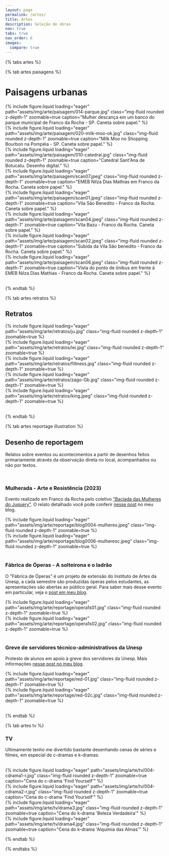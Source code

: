 ```yaml
---
layout: page
permalink: /artes/
title: Artes
description: Seleção de obras
nav: true
tabs: true
nav_order: 6
images:
  compare: true
---
```


{% tabs artes %}

{% tab artes paisagens %}

# Paisagens urbanas

<div class="row mt-3">
    <div class="col-sm mt-3 mt-md-0">
        {% include figure.liquid loading="eager" path="assets/img/arte/paisagem/014-parque.jpg" class="img-fluid rounded z-depth-1" zoomable=true caption="Mulher descança em um banco do parque municipal de Franco da Rocha - SP. Caneta sobre papel." %}
    </div>
    <div class="col-sm mt-3 mt-md-0">
        {% include figure.liquid loading="eager" path="assets/img/arte/paisagem/020-milk-moo-ok.jpg" class="img-fluid rounded z-depth-1" zoomable=true caption="Milk Moo no Shopping Bourbon na Pompéia - SP. Caneta sobre papel." %}
    </div>
</div>
<div class="row mt-3">
    <div class="col-sm mt-3 mt-md-0">
        {% include figure.liquid loading="eager" path="assets/img/arte/paisagem/010-catedral.jpg" class="img-fluid rounded z-depth-1" zoomable=true caption="Catedral Sant'Ana de Botucatu. Desenho digital." %}
    </div>
    <div class="col-sm mt-3 mt-md-0">
        {% include figure.liquid loading="eager" path="assets/img/arte/paisagem/scan07.jpeg" class="img-fluid rounded z-depth-1" zoomable=true caption="EMEB Nilza Dias Mathias em Franco da Rocha. Caneta sobre papel." %}
    </div>
</div>
<div class="row mt-3">
    <div class="col-sm mt-3 mt-md-0">
        {% include figure.liquid loading="eager" path="assets/img/arte/paisagem/scan01.jpeg" class="img-fluid rounded z-depth-1" zoomable=true caption="Vila São Benedito - Franco da Rocha. Caneta sobre papel." %}
    </div>
    <div class="col-sm mt-3 mt-md-0">
        {% include figure.liquid loading="eager" path="assets/img/arte/paisagem/scan04.jpeg" class="img-fluid rounded z-depth-1" zoomable=true caption="Vila Bazu - Franco da Rocha. Caneta sobre papel." %}
    </div>
  </div>
  <div class="row mt-3">
    <div class="col-sm mt-3 mt-md-0">
        {% include figure.liquid loading="eager" path="assets/img/arte/paisagem/scan02.jpeg" class="img-fluid rounded z-depth-1" zoomable=true caption="Subida da Vila São benedito - Franco da Rocha. Caneta sobre papel." %}
    </div>
    <div class="col-sm mt-3 mt-md-0">
        {% include figure.liquid loading="eager" path="assets/img/arte/paisagem/scan06.jpeg" class="img-fluid rounded z-depth-1" zoomable=true caption="Vista do ponto de ônibus em frente à EMEB Nilza Dias Mathias - Franco da Rocha. Caneta sobre papel." %}
    </div>
</div>

<br>

{% endtab %}

{% tab artes retratos %}

## Retratos

<div class="row mt-3">
    <div class="col-sm mt-3 mt-md-0">
        {% include figure.liquid loading="eager" path="assets/img/arte/retratos/ju.jpg" class="img-fluid rounded z-depth-1" zoomable=true %}
    </div>
    <div class="col-sm mt-3 mt-md-0">
        {% include figure.liquid loading="eager" path="assets/img/arte/retratos/lei.jpg" class="img-fluid rounded z-depth-1" zoomable=true %}
    </div>
</div>
<div class="row mt-3">
    <div class="col-sm mt-3 mt-md-0">
        {% include figure.liquid loading="eager" path="assets/img/arte/retratos/filtness.jpg" class="img-fluid rounded z-depth-1" zoomable=true %}
    </div>
    <div class="col-sm mt-3 mt-md-0">
        {% include figure.liquid loading="eager" path="assets/img/arte/retratos/zago-Gb.jpg" class="img-fluid rounded z-depth-1" zoomable=true %}
    </div>
</div>
<div class="row mt-3">
    <div class="col-sm mt-3 mt-md-0">
        {% include figure.liquid loading="eager" path="assets/img/arte/retratos/king.jpeg" class="img-fluid rounded z-depth-1" zoomable=true %}
    </div>
    <div class="col-sm mt-3 mt-md-0">
    </div>
</div>

<br>

{% endtab %}

{% tab artes reportage illustration %}

## Desenho de reportagem

Relatos sobre eventos ou acontecimentos a partir de desenhos feitos primariamente através da observação direta no local, acompanhados ou não por textos.

<br>

### Mulherada - Arte e Resistência (2023)

Evento realizado em Franco da Rocha pelo coletivo ["Baciada das Mulheres do Juquery"](https://web.facebook.com/baciadadasmulheres). O relato detalhado você pode conferir [nesse post](https://desenhoserelatos.blogspot.com/2023/03/mulherada-arte-e-resistencia.html) no meu blog.

<div class="row mt-3">
    <div class="col-sm mt-3 mt-md-0">
        {% include figure.liquid loading="eager" path="assets/img/arte/reportage/blog0004-mulheres.jpeg" class="img-fluid rounded z-depth-1" zoomable=true %}
    </div>
    <div class="col-sm mt-3 mt-md-0">
        {% include figure.liquid loading="eager" path="assets/img/arte/reportage/blog0006-mulheresc.jpeg" class="img-fluid rounded z-depth-1" zoomable=true %}
    </div>
</div>

<br>

### Fábrica de Óperas - A solteirona e o ladrão

O "Fábrica de Óperas" é um projeto de extensão do Instituto de Artes da Unesp, a cada semestre são produzidas óperas pelos estudantes, as apresentações são abertas ao público geral. Para saber mais desse evento em particular, veja o [post em meu blog](https://desenhoserelatos.blogspot.com/2023/08/fabrica-de-operas-solteirona-e-o-ladrao.html).

<div class="row mt-3">
    <div class="col-sm mt-3 mt-md-0">
        {% include figure.liquid loading="eager" path="assets/img/arte/reportage/opera1s01.jpg" class="img-fluid rounded z-depth-1" zoomable=true %}
    </div>
    <div class="col-sm mt-3 mt-md-0">
        {% include figure.liquid loading="eager" path="assets/img/arte/reportage/opera1s02.jpg" class="img-fluid rounded z-depth-1" zoomable=true %}
    </div>
</div>

<br>

### Greve de servidores técnico-administrativos da Unesp

Protesto de alunos em apoio à greve dos servidores da Unesp. Mais informações [nesse post no meu blog](https://desenhoserelatos.blogspot.com/2023/12/greve-de-servidores-tecnico.html).

<div class="row mt-3">
    <div class="col-sm mt-3 mt-md-0">
        {% include figure.liquid loading="eager" path="assets/img/arte/reportage/red-01.jpg" class="img-fluid rounded z-depth-1" zoomable=true %}
    </div>
    <div class="col-sm mt-3 mt-md-0">
        {% include figure.liquid loading="eager" path="assets/img/arte/reportage/red-02c.jpg" class="img-fluid rounded z-depth-1" zoomable=true %}
    </div>
</div>

<br>

{% endtab %}

{% tab artes tv %}

### TV

Ultimamente tenho me divertido bastante desenhando cenas de séries e filmes, em especial de c-dramas e k-dramas.
<br><br>

<div class="row mt-3">
    <div class="col-sm mt-3 mt-md-0">
        {% include figure.liquid loading="eager" path="assets/img/arte/tv/004-cdrama1-r.jpg" class="img-fluid rounded z-depth-1" zoomable=true caption="Cena do c-drama 'Find Yourself'" %}
    </div>
    <div class="col-sm mt-3 mt-md-0">
        {% include figure.liquid loading="eager" path="assets/img/arte/tv/004-cdrama2-r.jpg" class="img-fluid rounded z-depth-1" zoomable=true caption="Cena do c-drama 'Find Yourself'" %}
    </div>
</div>
<div class="row mt-3">
    <div class="col-sm mt-3 mt-md-0">
        {% include figure.liquid loading="eager" path="assets/img/arte/tv/drama3.jpg" class="img-fluid rounded z-depth-1" zoomable=true caption="Cena do k-drama 'Beleza Verdadeira'" %}
    </div>
    <div class="col-sm mt-3 mt-md-0">
        {% include figure.liquid loading="eager" path="assets/img/arte/tv/drama4.jpg" class="img-fluid rounded z-depth-1" zoomable=true caption="Cena do k-drama 'Alquimia das Almas'" %}
    </div>
</div>


{% endtab %}

{% endtabs %}
